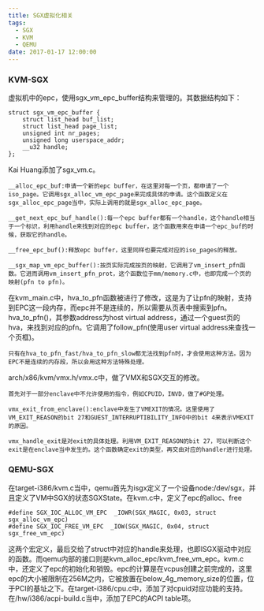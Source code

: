 ```yaml
---
title: SGX虚拟化相关
tags:
  - SGX
  - KVM
  - QEMU
date: 2017-01-17 12:00:00
---
```


### KVM-SGX
虚拟机中的epc，使用sgx_vm_epc_buffer结构来管理的。其数据结构如下：  
  
  	struct sgx_vm_epc_buffer {
		struct list_head buf_list;
		struct list_head page_list;
		unsigned int nr_pages;
		unsigned long userspace_addr;
		__u32 handle;
	};

Kai Huang添加了sgx_vm.c。

	__alloc_epc_buf:申请一个新的epc buffer，在这里对每一个页，都申请了一个iso_page。它调用sgx_alloc_vm_epc_page来完成具体的申请。这个函数定义在sgx_alloc_epc_page当中，实际上调用的就是sgx_alloc_epc_page。
	
	__get_next_epc_buf_handle():每一个epc buffer都有一个handle，这个handle相当于一个标识，利用handle来找到对应的epc buffer，这个函数用来在申请一个epc_buf的时候，获取它的handle。  
	
	__free_epc_buf():释放epc buffer，这里同样也要完成对应的iso_pages的释放。  
	
	__sgx_map_vm_epc_buffer():按页实际完成按页的映射，它调用了vm_insert_pfn函数。它进而调用vm_insert_pfn_prot，这个函数位于mm/memory.c中，也即完成一个页的映射(pfn to pfn)。

在kvm_main.c中，hva_to_pfn函数被进行了修改，这是为了让pfn的映射，支持到EPC这一段内存，而epc并不是连续的，所以需要从页表中搜索到pfn。hva_to_pfn()，其参数address为host virtual address，通过一个guest页的hva，来找到对应的pfn。它调用了follow_pfn(使用user virtual address来查找一个页框)。

	只有在hva_to_pfn_fast/hva_to_pfn_slow都无法找到pfn时，才会使用这种方法。因为EPC不是连续的内存段，所以会用这种方法特殊处理。
	
arch/x86/kvm/vmx.h/vmx.c中，做了VMX和SGX交互的修改。

	首先对于一部分enclave中不允许使用的指令，例如CPUID，INVD，做了#GP处理。
	
	vmx_exit_from_enclave():enclave中发生了VMEXIT的情况。这里使用了VM_EXIT_REASON的bit 27和GUEST_INTERRUPTIBILITY_INFO中的bit 4来表示VMEXIT的原因。
	
	vmx_handle_exit是对exit的具体处理。利用VM_EXIT_REASON的bit 27，可以判断这个exit是在enclave当中发生的。这个函数确定exit的类型，再交由对应的handler进行处理。

### QEMU-SGX
在target-i386/kvm.c当中，qemu首先为isgx定义了一个设备node:/dev/sgx，并且定义了VM中SGX的状态SGXState。在kvm.c中，定义了epc的alloc、free

	#define SGX_IOC_ALLOC_VM_EPC  _IOWR(SGX_MAGIC, 0x03, struct sgx_alloc_vm_epc)
	#define SGX_IOC_FREE_VM_EPC  _IOW(SGX_MAGIC, 0x04, struct sgx_free_vm_epc)
	
这两个宏定义，最后交给了struct中对应的handle来处理，也即ISGX驱动中对应的函数。而qemu内部的接口则是kvm_alloc_epc/kvm_free_vm_epc。kvm.c中，还定义了epc的初始化和销毁。epc的计算是在vcpus创建之前完成的，这里epc的大小被限制在256M之内，它被放置在below_4g_memory_size的位置，位于PCI的基址之下。在target-i386/cpu.c中，添加了对cpuid对应功能的支持。  在/hw/i386/acpi-build.c当中，添加了EPC的ACPI table项。

	
	